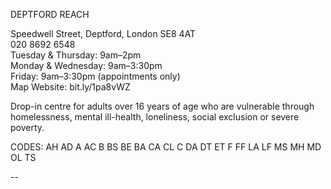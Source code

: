 DEPTFORD REACH

Speedwell Street, Deptford, London SE8 4AT  
020 8692 6548  
Tuesday & Thursday: 9am–2pm  
Monday & Wednesday: 9am–3:30pm  
Friday: 9am–3:30pm (appointments only)  
Map   Website: bit.ly/1pa8vWZ  

Drop-in centre for adults over 16 years of age who are vulnerable through homelessness, mental ill-health, loneliness, social exclusion or severe poverty.

CODES: AH AD A AC B BS BE BA CA CL C DA DT ET F FF LA LF MS MH MD OL TS

--
